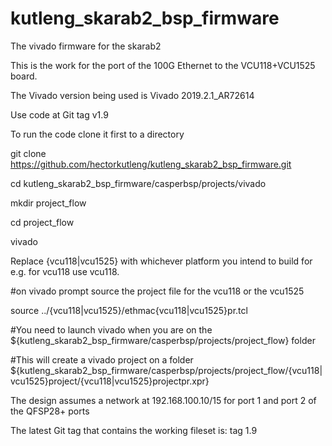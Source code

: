 # kutleng_skarab2_bsp_firmware
The vivado firmware for the skarab2

This is the work for the port of the 100G Ethernet to the VCU118+VCU1525 board.

The Vivado version being used is Vivado 2019.2.1_AR72614

Use code at Git tag v1.9

To run the code clone it first to a directory

git clone https://github.com/hectorkutleng/kutleng_skarab2_bsp_firmware.git


cd kutleng_skarab2_bsp_firmware/casperbsp/projects/vivado

mkdir project_flow

cd project_flow

vivado

Replace {vcu118|vcu1525} with whichever platform you intend to build for e.g. 
for vcu118 use vcu118.


#on vivado prompt source the project file for the vcu118 or the vcu1525


source ../{vcu118|vcu1525}/ethmac{vcu118|vcu1525}pr.tcl


#You need to launch vivado when you are on the ${kutleng_skarab2_bsp_firmware/casperbsp/projects/project_flow} folder

#This will create a vivado project on a folder ${kutleng_skarab2_bsp_firmware/casperbsp/projects/project_flow/{vcu118|vcu1525}project/{vcu118|vcu1525}projectpr.xpr}


The design assumes a network at 192.168.100.10/15 for port 1 and port 2 of the QFSP28+ ports

The latest Git tag that contains the working fileset is:
tag 1.9


